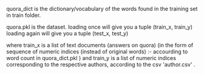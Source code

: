 quora_dict is the dictionary/vocabulary of the words found in the training set in train folder.

quora.pkl is the dataset.
loading once will give you a tuple (train_x, train_y)
loading again will give you a tuple (test_x, test_y)

where train_x is a list of text documents (answers on quora) (in the form of sequence of numeric indices (instead of original words) :- accourding to word count in quora_dict.pkl )
and train_y is a list of numeric indices corresponding to the respective authors, according to the csv 'author.csv' .